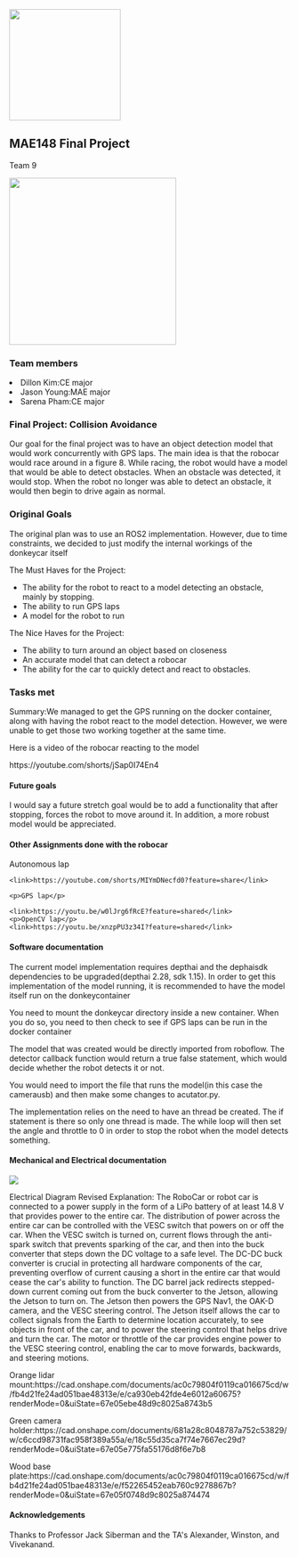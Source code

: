 <html>
<head>
<image src = "logo.JPG" width = 200px height = 200px></image>
<h2>MAE148 Final Project</h2>
<p>Team 9<p>
<image src = "robocar.JPG" width = 300px height = 300px></image>
</head>



<body>
    <section>
        <h3>Team members</h3>
        <li>Dillon Kim:CE major</li>
        <li>Jason Young:MAE major</li>
        <li>Sarena Pham:CE major</li>
        </section>
<section>

<h3>Final Project: Collision Avoidance</h3>

<p>Our goal for the final project was to have an object detection model that would work concurrently with GPS laps. The main idea is that the robocar would race around in a figure 8. While racing, the robot would have a model that would be able to detect obstacles. When an obstacle was detected, it would stop. When the robot no longer was able to detect an obstacle, it would then begin to drive again as normal.</p>



</section>

<section>

<h3>Original Goals</h3>

<p>The original plan was to use an ROS2 implementation. However, due to time constraints, we decided to just modify the internal workings of the donkeycar itself</p>
<p>The Must Haves for the Project:</p>
<ul>
	<li>The ability for the robot to react to a model detecting an obstacle, mainly by stopping.</li>
	<li>The ability to run GPS laps</li>
	<li>A model for the robot to run</li>
</ul>
<p>The Nice Haves for the Project:</p>
<ul>
	<li>The ability to turn around an object based on closeness</li>
	<li>An accurate model that can detect a robocar</li>
	<li>The ability for the car to quickly detect and react to obstacles. </li>
</ul>


</section>

<section>

<h3>Tasks met</h3>

<p>Summary:We managed to get the GPS running on the docker container, along with having the robot react to the model detection. However, we were unable to get those two working together at the same time.</p>

<p>Here is a video of the robocar reacting to the model</p>
<p>https://youtube.com/shorts/jSap0I74En4</p>




</section>

<section>
<h4>Future goals</h4>
<p>I would say a future stretch goal would be to add a functionality that after stopping, forces the robot to move around it. In addition, a more robust model would be appreciated.</p>

</section>

<section>
    <h4>Other Assignments done with the robocar</h4>
    <p>Autonomous lap</p>

    <link>https://youtube.com/shorts/MIYmDNecfd0?feature=share</link>

    <p>GPS lap</p>
    
    <link>https://youtu.be/w0lJrg6fRcE?feature=shared</link>
    <p>OpenCV lap</p>
    <link>https://youtu.be/xnzpPU3z34I?feature=shared</link>
</section>

<section>
<h4>Software documentation</h4>
<P>The current model implementation requires depthai and the dephaisdk dependencies to be upgraded(depthai 2.28, sdk 1.15). In order to get this implementation of the model running, it is recommended to have the model itself run on the donkeycontainer</p>
<p>You need to mount the donkeycar directory inside a new container. When you do so, you need to then check to see if GPS laps can be run in the docker container</p>
<p>The model that was created would be directly imported from roboflow. The detector callback function would return a true false statement, which would decide whether the robot detects it or not.</p>
<p>You would need to import the file that runs the model(in this case the camerausb) and then make some changes to acutator.py.</p>

<p>The implementation relies on the need to have an thread be created. The if statement is there so only one thread is made. The while loop will then set the angle and throttle to 0 in order to stop the robot when the model detects something.</p>

</section>

<section>
<h4>Mechanical and Electrical documentation</h4>
<image src = "diagram.JPG"></image>
<p>Electrical Diagram Revised Explanation: The RoboCar or robot car is connected to a power supply in the form of a LiPo battery of at least 14.8 V that provides power to the entire car. The distribution of power across the entire car can be controlled with the VESC switch that powers on or off the car. When the VESC switch is turned on, current flows through the anti-spark switch that prevents sparking of the car, and then into the buck converter that steps down the DC voltage to a safe level. The DC-DC buck converter is crucial in protecting all hardware components of the car, preventing overflow of current causing a short in the entire car that would cease the car's ability to function. The DC barrel jack redirects stepped-down current coming out from the buck converter to the Jetson, allowing the Jetson to turn on. The Jetson then powers the GPS Nav1, the OAK-D camera, and the VESC steering control. The Jetson itself allows the car to collect signals from the Earth to determine location accurately, to see objects in front of the car, and to power the steering control that helps drive and turn the car. The motor or throttle of the car provides engine power to the VESC steering control, enabling the car to move forwards, backwards, and steering motions.</p>
<p>Orange lidar mount:https://cad.onshape.com/documents/ac0c79804f0119ca016675cd/w/fb4d21fe24ad051bae48313e/e/ca930eb42fde4e6012a60675?renderMode=0&uiState=67e05ebe48d9c8025a8743b5</p>
<p>Green camera holder:https://cad.onshape.com/documents/681a28c8048787a752c53829/w/c6ccd98731fac958f389a55a/e/18c55d35ca7f74e7667ec29d?renderMode=0&uiState=67e05e775fa55176d8f6e7b8 </p>
<p>Wood base plate:https://cad.onshape.com/documents/ac0c79804f0119ca016675cd/w/fb4d21fe24ad051bae48313e/e/f52265452eab760c9278867b?renderMode=0&uiState=67e05f0748d9c8025a874474</p>


</section>
</body>

<footer>
<h4>Acknowledgements</h4>
<p>Thanks to Professor Jack Siberman and the TA's Alexander, Winston, and Vivekanand.</p>

</footer>
</html>
